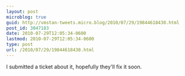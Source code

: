 ```yaml
---
layout: post
microblog: true
guid: http://vmstan-tweets.micro.blog/2010/07/29/19844618430.html
post_id: 3047183
date: 2010-07-29T12:05:34-0600
lastmod: 2010-07-29T12:05:34-0600
type: post
url: /2010/07/29/19844618430.html
---
```

I submitted a ticket about it, hopefully they'll fix it soon.
